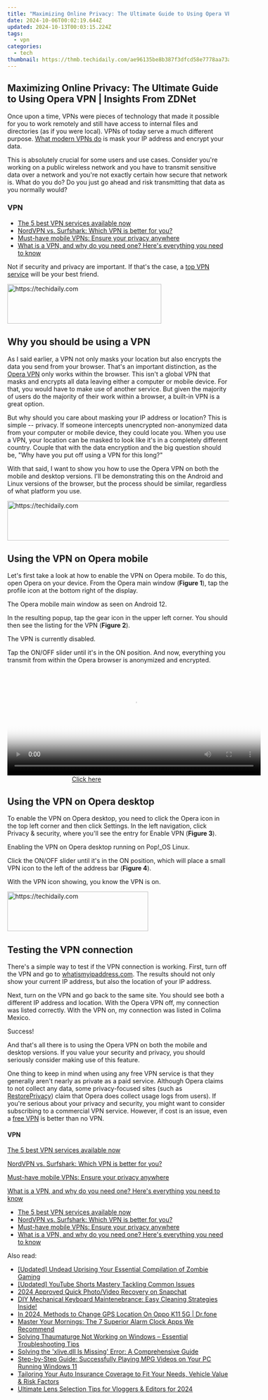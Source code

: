 ```yaml
---
title: "Maximizing Online Privacy: The Ultimate Guide to Using Opera VPN | Insights From ZDNet"
date: 2024-10-06T00:02:19.644Z
updated: 2024-10-13T00:03:15.224Z
tags:
  - vpn
categories:
  - tech
thumbnail: https://thmb.techidaily.com/ae96135be8b387f3dfcd58e7778aa73a8a480a5ecd8a0532a8cb17367d809b46.jpg
---
```


## Maximizing Online Privacy: The Ultimate Guide to Using Opera VPN | Insights From ZDNet

Once upon a time, VPNs were pieces of technology that made it possible for you to work remotely and still have access to internal files and directories (as if you were local). VPNs of today serve a much different purpose. [What modern VPNs do](https://www.zdnet.com/article/what-is-a-vpn-and-how-does-it-work/) is mask your IP address and encrypt your data.

This is absolutely crucial for some users and use cases. Consider you're working on a public wireless network and you have to transmit sensitive data over a network and you're not exactly certain how secure that network is. What do you do? Do you just go ahead and risk transmitting that data as you normally would? 

### VPN

* [The 5 best VPN services available now](https://www.zdnet.com/article/best-vpn/)
* [NordVPN vs. Surfshark: Which VPN is better for you?](https://www.zdnet.com/article/nordvpn-vs-surfshark-which-vpn-is-best-for-you/)
* [Must-have mobile VPNs: Ensure your privacy anywhere](https://www.zdnet.com/article/best-mobile-vpn/)
* [What is a VPN, and why do you need one? Here's everything you need to know](https://www.zdnet.com/article/what-is-a-vpn-and-why-do-you-need-one-all-your-virtual-private-network-questions-answered/)

Not if security and privacy are important. If that's the case, a [top VPN service](https://www.zdnet.com/article/best-vpn/) will be your best friend. 

<!-- affiliate ads begin -->
<a href="https://unicoeye.pxf.io/c/5597632/2148771/18498" target="_top" id="2148771">
  <img src="//a.impactradius-go.com/display-ad/18498-2148771" border="0" alt="https://techidaily.com" width="350" height="90"/>
</a>
<img height="0" width="0" src="https://unicoeye.pxf.io/i/5597632/2148771/18498" style="position:absolute;visibility:hidden;" border="0" />
<!-- affiliate ads end -->

## Why you should be using a VPN

As I said earlier, a VPN not only masks your location but also encrypts the data you send from your browser. That's an important distinction, as the [Opera VPN](https://www.opera.com/features/free-vpn) only works within the browser. This isn't a global VPN that masks and encrypts all data leaving either a computer or mobile device. For that, you would have to make use of another service. But given the majority of users do the majority of their work within a browser, a built-in VPN is a great option. 

But why should you care about masking your IP address or location? This is simple -- privacy. If someone intercepts unencrypted non-anonymized data from your computer or mobile device, they could locate you. When you use a VPN, your location can be masked to look like it's in a completely different country. Couple that with the data encryption and the big question should be, "Why have you put off using a VPN for this long?"

With that said, I want to show you how to use the Opera VPN on both the mobile and desktop versions. I'll be demonstrating this on the Android and Linux versions of the browser, but the process should be similar, regardless of what platform you use.

<!-- affiliate ads begin -->
<a href="https://aligracehair.sjv.io/c/5597632/1902278/19272" target="_top" id="1902278">
  <img src="//a.impactradius-go.com/display-ad/19272-1902278" border="0" alt="https://techidaily.com" width="728" height="90"/>
</a>
<img height="0" width="0" src="https://aligracehair.sjv.io/i/5597632/1902278/19272" style="position:absolute;visibility:hidden;" border="0" />
<!-- affiliate ads end -->

## Using the VPN on Opera mobile

Let's first take a look at how to enable the VPN on Opera mobile. To do this, open Opera on your device. From the Opera main window (**Figure 1**), tap the profile icon at the bottom right of the display.

The Opera mobile main window as seen on Android 12.

In the resulting popup, tap the gear icon in the upper left corner. You should then see the listing for the VPN (**Figure 2**).

The VPN is currently disabled.

Tap the ON/OFF slider until it's in the ON position. And now, everything you transmit from within the Opera browser is anonymized and encrypted.

<!-- affiliate ads begin -->
<span id="1982459">
					<video width="576" height="240" style="cursor:pointer"
           poster="//a.impactradius-go.com/display-clicktoplayimage/1982459.png"
           onclick="if(!this.playClicked){this.play();this.setAttribute('controls',true);this.playClicked=true;}">
	   <source src="//a.impactradius-go.com/display-ad/22993-1982459">
	   <img src="//a.impactradius-go.com/display-clicktoplayimage/1982459.png" style="border: none; height: 100%; width: 100%; object-fit: contain">
	</video>
	<div style="width:360px;text-align:center"><a href="javascript:window.open(decodeURIComponent('https%3A%2F%2Fhomestyler.sjv.io%2Fc%2F5597632%2F1982459%2F22993'), '_blank');void(0);">Click here</a></div>
</span>
<img height="0" width="0" src="https://imp.pxf.io/i/5597632/1982459/22993" style="position:absolute;visibility:hidden;" border="0" />
<!-- affiliate ads end -->

## Using the VPN on Opera desktop

To enable the VPN on Opera desktop, you need to click the Opera icon in the top left corner and then click Settings. In the left navigation, click Privacy & security, where you'll see the entry for Enable VPN (**Figure 3**).

Enabling the VPN on Opera desktop running on Pop!\_OS Linux.

Click the ON/OFF slider until it's in the ON position, which will place a small VPN icon to the left of the address bar (**Figure 4**).

With the VPN icon showing, you know the VPN is on.

<!-- affiliate ads begin -->
<a href="https://bluettius.sjv.io/c/5597632/2139121/17108" target="_top" id="2139121">
  <img src="//a.impactradius-go.com/display-ad/17108-2139121" border="0" alt="https://techidaily.com" width="320" height="90"/>
</a>
<img height="0" width="0" src="https://bluettius.sjv.io/i/5597632/2139121/17108" style="position:absolute;visibility:hidden;" border="0" />
<!-- affiliate ads end -->

## Testing the VPN connection

There's a simple way to test if the VPN connection is working. First, turn off the VPN and go to [whatismyipaddress.com](http://www.whatismyipaddress.com). The results should not only show your current IP address, but also the location of your IP address. 

Next, turn on the VPN and go back to the same site. You should see both a different IP address and location. With the Opera VPN off, my connection was listed correctly. With the VPN on, my connection was listed in Colima Mexico. 

Success!

And that's all there is to using the Opera VPN on both the mobile and desktop versions. If you value your security and privacy, you should seriously consider making use of this feature.

One thing to keep in mind when using any free VPN service is that they generally aren't nearly as private as a paid service. Although Opera claims to not collect any data, some privacy-focused sites (such as [RestorePrivacy](https://restoreprivacy.com/vpn/reviews/opera-vpn/)) claim that Opera does collect usage logs from users). If you're serious about your privacy and security, you might want to consider subscribing to a commercial VPN service. However, if cost is an issue, even a [free VPN](https://www.zdnet.com/article/best-free-vpn/) is better than no VPN.

#### VPN

[The 5 best VPN services available now](https://www.zdnet.com/article/best-vpn/ "The 5 best VPN services available now")

[NordVPN vs. Surfshark: Which VPN is better for you?](https://www.zdnet.com/article/nordvpn-vs-surfshark-which-vpn-is-best-for-you/ "NordVPN vs. Surfshark: Which VPN is better for you?")

[Must-have mobile VPNs: Ensure your privacy anywhere](https://www.zdnet.com/article/best-mobile-vpn/ "Must-have mobile VPNs: Ensure your privacy anywhere")

[What is a VPN, and why do you need one? Here's everything you need to know](https://www.zdnet.com/article/what-is-a-vpn-and-why-do-you-need-one-all-your-virtual-private-network-questions-answered/ "What is a VPN, and why do you need one? Here's everything you need to know")

* [The 5 best VPN services available now](https://www.zdnet.com/article/best-vpn/ "The 5 best VPN services available now")
* [NordVPN vs. Surfshark: Which VPN is better for you?](https://www.zdnet.com/article/nordvpn-vs-surfshark-which-vpn-is-best-for-you/ "NordVPN vs. Surfshark: Which VPN is better for you?")
* [Must-have mobile VPNs: Ensure your privacy anywhere](https://www.zdnet.com/article/best-mobile-vpn/ "Must-have mobile VPNs: Ensure your privacy anywhere")
* [What is a VPN, and why do you need one? Here's everything you need to know](https://www.zdnet.com/article/what-is-a-vpn-and-why-do-you-need-one-all-your-virtual-private-network-questions-answered/ "What is a VPN, and why do you need one? Here's everything you need to know")

<ins class="adsbygoogle"
     style="display:block"
     data-ad-format="autorelaxed"
     data-ad-client="ca-pub-7571918770474297"
     data-ad-slot="1223367746"></ins>

<ins class="adsbygoogle"
     style="display:block"
     data-ad-client="ca-pub-7571918770474297"
     data-ad-slot="8358498916"
     data-ad-format="auto"
     data-full-width-responsive="true"></ins>

<span class="atpl-alsoreadstyle">Also read:</span>
<div><ul>
<li><a href="https://video-screen-grab.techidaily.com/updated-undead-uprising-your-essential-compilation-of-zombie-gaming/"><u>[Updated] Undead Uprising Your Essential Compilation of Zombie Gaming</u></a></li>
<li><a href="https://facebook-video-footage.techidaily.com/updated-youtube-shorts-mastery-tackling-common-issues/"><u>[Updated] YouTube Shorts Mastery Tackling Common Issues</u></a></li>
<li><a href="https://snapchat-videos.techidaily.com/2024-approved-quick-photovideo-recovery-on-snapchat/"><u>2024 Approved Quick Photo/Video Recovery on Snapchat</u></a></li>
<li><a href="https://techno-recovery.techidaily.com/1722870027566-diy-mechanical-keyboard-maintenebrance-easy-cleaning-strategies-inside/"><u>DIY Mechanical Keyboard Maintenebrance: Easy Cleaning Strategies Inside!</u></a></li>
<li><a href="https://phone-solutions.techidaily.com/in-2024-methods-to-change-gps-location-on-oppo-k11-5g-drfone-by-drfone-virtual-android/"><u>In 2024, Methods to Change GPS Location On Oppo K11 5G | Dr.fone</u></a></li>
<li><a href="https://techno-recovery.techidaily.com/master-your-mornings-the-7-superior-alarm-clock-apps-we-recommend/"><u>Master Your Mornings: The 7 Superior Alarm Clock Apps We Recommend</u></a></li>
<li><a href="https://techno-recovery.techidaily.com/solving-thaumaturge-not-working-on-windows-essential-troubleshooting-tips/"><u>Solving Thaumaturge Not Working on Windows – Essential Troubleshooting Tips</u></a></li>
<li><a href="https://techno-recovery.techidaily.com/solving-the-xlivedll-is-missing-error-a-comprehensive-guide/"><u>Solving the 'xlive.dll Is Missing' Error: A Comprehensive Guide</u></a></li>
<li><a href="https://video-content-creator.techidaily.com/step-by-step-guide-successfully-playing-mpg-videos-on-your-pc-running-windows-11/"><u>Step-by-Step Guide: Successfully Playing MPG Videos on Your PC Running Windows 11</u></a></li>
<li><a href="https://techno-recovery.techidaily.com/tailoring-your-auto-insurance-coverage-to-fit-your-needs-vehicle-value-and-risk-factors/"><u>Tailoring Your Auto Insurance Coverage to Fit Your Needs, Vehicle Value & Risk Factors</u></a></li>
<li><a href="https://youtube-web.techidaily.com/ate-lens-selection-tips-for-vloggers-and-editors-for-2024/"><u>Ultimate Lens Selection Tips for Vloggers & Editors for 2024</u></a></li>
</ul></div>


